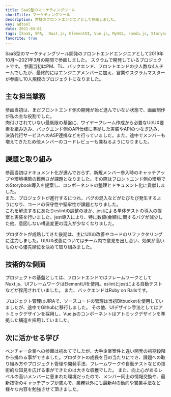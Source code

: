 ```yaml
---
title: SaaS型のマーケティングツール
shortTitle: マーケティングツール
description: 常駐のフロントエンジニアとして参画しました。
key: adtool
date: 2021-03-01
tags: [SaaS, SPA,  Nuxt.js, ElementUI, Vue.js, MySQL, ramda.js, Storybook, eslint, jest, Github, Javascript, Docker]
favorite: true
---
```


SaaS型のマーケティングツール開発のフロントエンドエンジニアとして2019年10月〜2021年3月の期間で参画しました。
スクラムで開発しているプロジェクトです。
参画当初はPM、TL、バックエンド、フロントエンドの少人数な4人チームでしたが、最終的にはエンジニアメンバーに加え、営業やスクラムマスターが参画し10人規模のプロジェクトになりました。

## 主な担当業務

参画当初は、まだフロントエンド側の開発が殆ど進んでいない状態で、画面制作が私の主な役割でした。  
肉付けされていない最低限の基盤に、ワイヤーフレーム作成から必要なUI/UX要素を組み込み、バックエンド側のAPI仕様に準拠した実装やAPIのつなぎ込み、決済代行サービスへのASP連携などを行っていました。また、途中でメンバーも増えてきたため他メンバーのコードレビューも兼ねるようになりました。

## 課題と取り組み

参画当初はドキュメント化が進んでおらず、新規メンバー参入時のキャッチアップや環境構築の難解さが課題となりました。その際はフロントエンド側の環境でのStorybook導入を提案し、コンポーネントの整理とドキュメント化に貢献しました。  
また、プロジェクトが進行するにつれ、バグの混入などがたびたび発生するようになり、コードの保守性や堅牢性が課題となりました。  
これを解決するにあたりeslintの調整のほか、jestによる単体テストの導入の提案と実装を行いました。jest導入により、特に数値(金額)に関するバグが減少した他、意図しない構造変更の混入が少なくなりました。

プロダクトが成熟してきた後期は、主にUXの改善やコードのリファクタリングに注力しました。UI/UX改善についてはチーム内で意見を出し合い、効果が高いものから優先順位を決めて取り組みました。

## 技術的な側面

プロジェクトの基盤としては、フロントエンドではフレームワークとしてNuxt.js、UIフレームワークはElementUIを使用。eslintとjestによる自動テストなどが採用されていました。
また、バックエンドはRuby on Railsです。

プロジェクト管理はJIRAで、ソースコードの管理は当初Bitbucketを使用していましたが、途中でGithubに移行しました。
その他、UIデザイン手法としてはアトミックデザインを採用し、Vue.jsのコンポーネントはアトミックデザインを準拠した構造を採用していました。

## 次に活かせる学び

ベンチャー企業への参画は初めてでしたが、大手企業案件と違い開発の初期段階から携わる事ができました。プロダクトの成長を目の当たりにでき、課題への取り組み方やプロジェクト管理や開発手法、フレームワークや自動テストなどの技術的な知見を広げる事ができたのは大きな収穫でした。
また、向上心があるレベルの高いメンバーに恵まれた環境だったので、メンバー同士の情報交換や、最新技術のキャッチアップが盛んで、業務以外にも最新AIの動向や営業手法など様々な内容を勉強させて頂きました。
